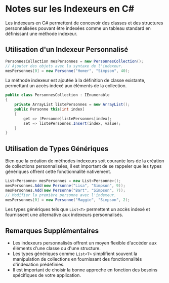 # Notes sur les Indexeurs en C#

Les indexeurs en C# permettent de concevoir des classes et des structures personnalisées pouvant être indexées comme un tableau standard en définissant une méthode indexeur.

## Utilisation d'un Indexeur Personnalisé

```csharp
PersonnesCollection mesPersonnes = new PersonnesCollection();
// Ajouter des objets avec la syntaxe de l'indexeur.
mesPersonnes[0] = new Personne("Homer", "Simpson", 40);
```

La méthode indexeur est ajoutée à la définition de classe existante, permettant un accès indexé aux éléments de la collection.

```csharp
public class PersonnesCollection : IEnumerable
{
    private ArrayList listePersonnes = new ArrayList();
    public Personne this[int index]
    {
        get => (Personne)listePersonnes[index];
        set => listePersonnes.Insert(index, value);
    }
}
```

## Utilisation de Types Génériques

Bien que la création de méthodes indexeurs soit courante lors de la création de collections personnalisées, il est important de se rappeler que les types génériques offrent cette fonctionnalité nativement.

```csharp
List<Personne> mesPersonnes = new List<Personne>();
mesPersonnes.Add(new Personne("Lisa", "Simpson", 9));
mesPersonnes.Add(new Personne("Bart", "Simpson", 7));
// Modifier la première personne avec l'indexeur.
mesPersonnes[0] = new Personne("Maggie", "Simpson", 2);
```

Les types génériques tels que `List<T>` permettent un accès indexé et fournissent une alternative aux indexeurs personnalisés.

## Remarques Supplémentaires

- Les indexeurs personnalisés offrent un moyen flexible d'accéder aux éléments d'une classe ou d'une structure.
- Les types génériques comme `List<T>` simplifient souvent la manipulation de collections en fournissant des fonctionnalités d'indexation prédéfinies.
- Il est important de choisir la bonne approche en fonction des besoins spécifiques de votre application.